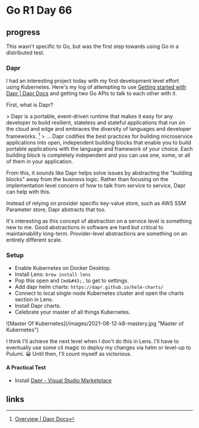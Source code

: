 # Go R1 Day 66


## progress

This wasn&#39;t specific to Go, but was the first step towards using Go in a distributed test.

### Dapr

I had an interesting project today with my first development level effort using Kubernetes.
Here&#39;s my log of attempting to use [Getting started with Dapr | Dapr Docs](https://docs.dapr.io/getting-started/) and getting two Go APIs to talk to each other with it.

First, what is Dapr?

&gt; Dapr is a portable, event-driven runtime that makes it easy for any developer to build resilient, stateless and stateful applications that run on the cloud and edge and embraces the diversity of languages and developer frameworks. [^dapr-overview]
&gt; ... Dapr codifies the best practices for building microservice applications into open, independent building blocks that enable you to build portable applications with the language and framework of your choice. Each building block is completely independent and you can use one, some, or all of them in your application.

From this, it sounds like Dapr helps solve issues by abstracting the &#34;building blocks&#34; away from the business logic.
Rather than focusing on the implementation level concern of how to talk from service to service, Dapr can help with this.

Instead of relying on provider specific key-value store, such as AWS SSM Parameter store, Dapr abstracts that too.

It&#39;s interesting as this concept of abstraction on a service level is something new to me.
Good abstractions in software are hard but critical to maintainability long-term.
Provider-level abstractions are something on an entirely different scale.

### Setup

- Enable Kubernetes on Docker Desktop.
- Install Lens: `brew install lens`
- Pop this open and `Cmd&#43;,` to get to settings.
- Add dapr helm charts: `https://dapr.github.io/helm-charts/`
- Connect to local single-node Kubernetes cluster and open the charts section in Lens.
- Install Dapr charts.
- Celebrate your master of all things Kubernetes.

![Master Of Kubernetes](/images/2021-08-12-k8-mastery.jpg &#34;Master of Kubernetes&#34;)

I think I&#39;ll achieve the next level when I don&#39;t do this in Lens.
I&#39;ll have to eventually use some cli magic to deploy my changes via helm or level-up to Pulumi. 😀
Until then, I&#39;ll count myself as victorious.

#### A Practical Test

- Install [Dapr - Visual Studio Marketplace](https://marketplace.visualstudio.com/items?itemName=ms-azuretools.vscode-dapr)

## links

[^dapr-overview]: [Overview | Dapr Docs](https://docs.dapr.io/concepts/overview/)

